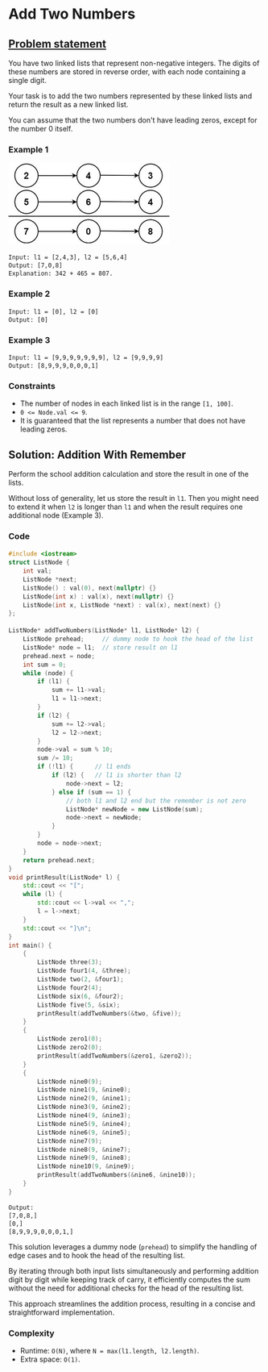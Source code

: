# Add Two Numbers

## [Problem statement](https://leetcode.com/problems/add-two-numbers/)


You have two linked lists that represent non-negative integers. The digits of these numbers are stored in reverse order, with each node containing a single digit. 

Your task is to add the two numbers represented by these linked lists and return the result as a new linked list. 

You can assume that the two numbers don't have leading zeros, except for the number 0 itself.


### Example 1
![The linked lists of Example 1 and their addition](02_LL_2_addtwonumber1.jpg)
```text
Input: l1 = [2,4,3], l2 = [5,6,4]
Output: [7,0,8]
Explanation: 342 + 465 = 807.
```

### Example 2
```text
Input: l1 = [0], l2 = [0]
Output: [0]
```

### Example 3
```text
Input: l1 = [9,9,9,9,9,9,9], l2 = [9,9,9,9]
Output: [8,9,9,9,0,0,0,1]
```

### Constraints

* The number of nodes in each linked list is in the range `[1, 100]`.
* `0 <= Node.val <= 9`.
* It is guaranteed that the list represents a number that does not have leading zeros.

## Solution: Addition With Remember
Perform the school addition calculation and store the result in one of the lists. 

Without loss of generality, let us store the result in `l1`. Then you might need to extend it when `l2` is longer than `l1` and when the result requires one additional node (Example 3).

### Code
```cpp
#include <iostream>
struct ListNode {
    int val;
    ListNode *next;
    ListNode() : val(0), next(nullptr) {}
    ListNode(int x) : val(x), next(nullptr) {}
    ListNode(int x, ListNode *next) : val(x), next(next) {}
};

ListNode* addTwoNumbers(ListNode* l1, ListNode* l2) {
    ListNode prehead;     // dummy node to hook the head of the list
    ListNode* node = l1;  // store result on l1
    prehead.next = node;
    int sum = 0;
    while (node) {
        if (l1) {
            sum += l1->val;
            l1 = l1->next;
        }
        if (l2) {
            sum += l2->val;
            l2 = l2->next;
        }
        node->val = sum % 10;
        sum /= 10;
        if (!l1) {      // l1 ends        
            if (l2) {   // l1 is shorter than l2
                node->next = l2;
            } else if (sum == 1) {  
                // both l1 and l2 end but the remember is not zero 
                ListNode* newNode = new ListNode(sum);
                node->next = newNode;
            }
        }
        node = node->next;
    }
    return prehead.next;
}
void printResult(ListNode* l) {
    std::cout << "[";
    while (l) {
        std::cout << l->val << ",";
        l = l->next;
    }
    std::cout << "]\n";
}
int main() {
    {
        ListNode three(3);
        ListNode four1(4, &three);
        ListNode two(2, &four1);
        ListNode four2(4);
        ListNode six(6, &four2);
        ListNode five(5, &six);
        printResult(addTwoNumbers(&two, &five));
    }
    {
        ListNode zero1(0);
        ListNode zero2(0);
        printResult(addTwoNumbers(&zero1, &zero2));
    }
    {
        ListNode nine0(9);
        ListNode nine1(9, &nine0);
        ListNode nine2(9, &nine1);
        ListNode nine3(9, &nine2);
        ListNode nine4(9, &nine3);
        ListNode nine5(9, &nine4);
        ListNode nine6(9, &nine5);
        ListNode nine7(9);
        ListNode nine8(9, &nine7);
        ListNode nine9(9, &nine8);
        ListNode nine10(9, &nine9);
        printResult(addTwoNumbers(&nine6, &nine10));
    }
}
```
```text
Output:
[7,0,8,]
[0,]
[8,9,9,9,0,0,0,1,]
```

This solution leverages a dummy node (`prehead`) to simplify the handling of edge cases and to hook the head of the resulting list. 

By iterating through both input lists simultaneously and performing addition digit by digit while keeping track of carry, it efficiently computes the sum without the need for additional checks for the head of the resulting list. 

This approach streamlines the addition process, resulting in a concise and straightforward implementation.

### Complexity

* Runtime: `O(N)`, where `N = max(l1.length, l2.length)`.
* Extra space: `O(1)`.
